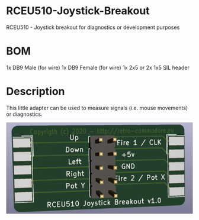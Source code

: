 # RCEU510-Joystick-Breakout
 RCEU510 - Joystick breakout for diagnostics or development purposes

# BOM
1x DB9 Male (for wire)
1x DB9 Female (for wire)
1x 2x5 or 2x 1x5 SIL header

# Description
This little adapter can be used to measure signals (i.e. mouse movements) or diagnostics.

![Joystick-Breakout](Pics/Top.jpg)

